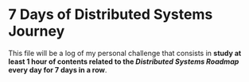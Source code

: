# 7 Days of Distributed Systems Journey

This file will be a log of my personal challenge that consists in **study at least 1 hour of contents related to the _Distributed Systems Roadmap_ every day for 7 days in a row**.
